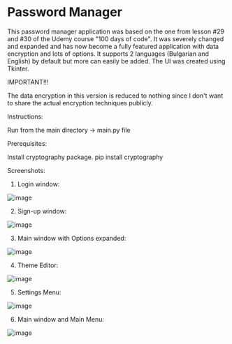 # Password Manager

This password manager application was based on the one from lesson #29 and #30 of the Udemy course "100 days of code".
It was severely changed and expanded and has now become a fully featured application with data encryption and lots of options.
It supports 2 languages (Bulgarian and English) by default but more can easily be added. The UI was created using Tkinter.

IMPORTANT!!!

The data encryption in this version is reduced to nothing since I don't want to share the actual encryption techniques publicly.

Instructions:

Run from the main directory -> main.py file

Prerequisites:

Install cryptography package. pip install cryptography

Screenshots:

01. Login window:

![image](https://user-images.githubusercontent.com/75262108/177400705-b4dfe038-626e-42a4-b2dd-42009cc0343b.png)

02. Sign-up window:

![image](https://user-images.githubusercontent.com/75262108/177400972-bf531ffc-f529-4191-9163-0674ebf373f6.png)

03. Main window with Options expanded:

![image](https://user-images.githubusercontent.com/75262108/177401801-5575259c-1eef-4bdc-89e2-ac4e15d54b82.png)

04. Theme Editor:

![image](https://user-images.githubusercontent.com/75262108/177402001-6678496c-b394-411f-af98-a69579089aa2.png)

05. Settings Menu:

![image](https://user-images.githubusercontent.com/75262108/177402121-5935e6b2-4167-4d19-b2c7-d3b71e865d68.png)

06. Main window and Main Menu:

![image](https://user-images.githubusercontent.com/75262108/177402267-a4b8b2c5-6fd9-4357-b278-f153ae119423.png)
